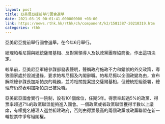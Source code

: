 ```yaml
---
layout: post
title: 亞美尼亞提前舉行國會選舉
date: 2021-03-19 00:01:41.000000000 +08:00
link: https://news.rthk.hk/rthk/ch/component/k2/1581387-20210319.htm
categories: rthk
---
```


亞美尼亞提前舉行國會選舉，在今年6月舉行。

總理帕希尼揚與總統薩爾基相、反對黨領導人及執政黨團隊協商後，作出這項決定。

較早前，亞美尼亞軍總參謀部發表聲明，聲稱政府施政不力和錯誤的外交政策，導致國家處於毀滅邊緣，要求帕希尼揚及內閣辭職。帕希尼揚以企圖政變為由，宣布解除總參謀長加斯帕良的職務，並將相關提案提交薩爾基相，但總統拒絕簽署，總理府仍然表明加斯帕良已被免職。

亞美尼亞國會實行一院制，設有101個席位，任期5年。得票率超過5%的政黨、得票率超過7%的政黨聯盟能夠進入國會。一個政黨或者政黨聯盟獲得半數以上議席，有權提名總理人選並組建政府，否則由得票最高的兩個政黨或政黨聯盟在新一輪投票中爭奪組閣權。
